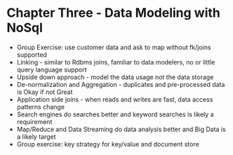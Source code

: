 # Chapter Three - Data Modeling with NoSql #

* Group Exercise: use customer data and ask to map without fk/joins supported
* Linking - similar to Rdbms joins, familiar to data modelers, no or little query language support
* Upside down approach - model the data usage not the data storage
* De-normalization and Aggregation - duplicates and pre-processed data is Okay if not Great
* Application side joins - when reads and writes are fast, data access patterns change
* Search engines do searches better and keyword searches is likely a requirement
* Map/Reduce and Data Streaming do data analysis better and Big Data is a likely target
* Group exercise: key strategy for key/value and document store